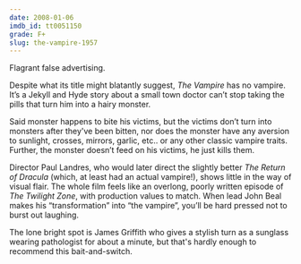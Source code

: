 ```yaml
---
date: 2008-01-06
imdb_id: tt0051150
grade: F+
slug: the-vampire-1957
---
```


Flagrant false advertising.

Despite what its title might blatantly suggest, _The Vampire_ has no vampire. It’s a Jekyll and Hyde story about a small town doctor can’t stop taking the pills that turn him into a hairy monster.

Said monster happens to bite his victims, but the victims don’t turn into monsters after they've been bitten, nor does the monster have any aversion to sunlight, crosses, mirrors, garlic, etc.. or any other classic vampire traits. Further, the monster doesn’t feed on his victims, he just kills them.

Director Paul Landres, who would later direct the slightly better <span data-imdb-id="tt0052131">_The Return of Dracula_</span> (which, at least had an actual vampire!), shows little in the way of visual flair. The whole film feels like an overlong, poorly written episode of _The Twilight Zone_, with production values to match. When lead John Beal makes his “transformation” into “the vampire”, you’ll be hard pressed not to burst out laughing.

The lone bright spot is James Griffith who gives a stylish turn as a sunglass wearing pathologist for about a minute, but that's hardly enough to recommend this bait-and-switch.
